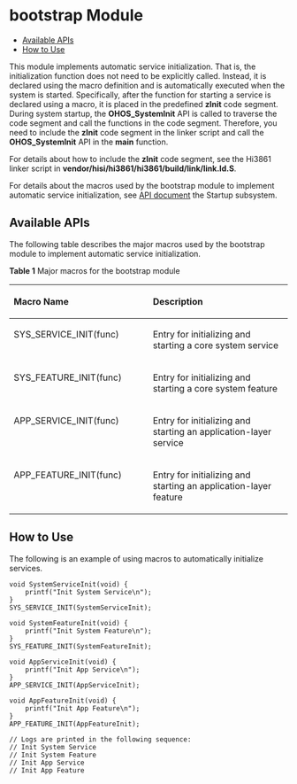 # bootstrap Module<a name="EN-US_TOPIC_0000001063402356"></a>

-   [Available APIs](#section1633115419401)
-   [How to Use](#section2055311316228)

This module implements automatic service initialization. That is, the initialization function does not need to be explicitly called. Instead, it is declared using the macro definition and is automatically executed when the system is started. Specifically, after the function for starting a service is declared using a macro, it is placed in the predefined  **zInit**  code segment. During system startup, the  **OHOS\_SystemInit**  API is called to traverse the code segment and call the functions in the code segment. Therefore, you need to include the  **zInit**  code segment in the linker script and call the  **OHOS\_SystemInit**  API in the  **main**  function.

For details about how to include the  **zInit**  code segment, see the Hi3861 linker script in  **vendor/hisi/hi3861/hi3861/build/link/link.ld.S**.

For details about the macros used by the bootstrap module to implement automatic service initialization, see  [API document](https://device.harmonyos.com/en/docs/develop/apiref/init-0000001054598113)  the Startup subsystem.

## Available APIs<a name="section1633115419401"></a>

The following table describes the major macros used by the bootstrap module to implement automatic service initialization.

**Table  1**  Major macros for the bootstrap module

<a name="table12281332101910"></a>
<table><thead align="left"><tr id="row102914328199"><th class="cellrowborder" valign="top" width="50%" id="mcps1.2.3.1.1"><p id="p229113221917"><a name="p229113221917"></a><a name="p229113221917"></a>Macro Name</p>
</th>
<th class="cellrowborder" valign="top" width="50%" id="mcps1.2.3.1.2"><p id="p429132161912"><a name="p429132161912"></a><a name="p429132161912"></a>Description</p>
</th>
</tr>
</thead>
<tbody><tr id="row13291532141919"><td class="cellrowborder" valign="top" width="50%" headers="mcps1.2.3.1.1 "><p id="p14292032181919"><a name="p14292032181919"></a><a name="p14292032181919"></a>SYS_SERVICE_INIT(func)</p>
</td>
<td class="cellrowborder" valign="top" width="50%" headers="mcps1.2.3.1.2 "><p id="p10291732181911"><a name="p10291732181911"></a><a name="p10291732181911"></a>Entry for initializing and starting a core system service</p>
</td>
</tr>
<tr id="row1329133214197"><td class="cellrowborder" valign="top" width="50%" headers="mcps1.2.3.1.1 "><p id="p15291332161915"><a name="p15291332161915"></a><a name="p15291332161915"></a>SYS_FEATURE_INIT(func)</p>
</td>
<td class="cellrowborder" valign="top" width="50%" headers="mcps1.2.3.1.2 "><p id="p12292324198"><a name="p12292324198"></a><a name="p12292324198"></a>Entry for initializing and starting a core system feature</p>
</td>
</tr>
<tr id="row1529133231911"><td class="cellrowborder" valign="top" width="50%" headers="mcps1.2.3.1.1 "><p id="p9291332131915"><a name="p9291332131915"></a><a name="p9291332131915"></a>APP_SERVICE_INIT(func)</p>
</td>
<td class="cellrowborder" valign="top" width="50%" headers="mcps1.2.3.1.2 "><p id="p1229432181920"><a name="p1229432181920"></a><a name="p1229432181920"></a>Entry for initializing and starting an application-layer service</p>
</td>
</tr>
<tr id="row1229173214194"><td class="cellrowborder" valign="top" width="50%" headers="mcps1.2.3.1.1 "><p id="p12923218193"><a name="p12923218193"></a><a name="p12923218193"></a>APP_FEATURE_INIT(func)</p>
</td>
<td class="cellrowborder" valign="top" width="50%" headers="mcps1.2.3.1.2 "><p id="p17291332121913"><a name="p17291332121913"></a><a name="p17291332121913"></a>Entry for initializing and starting an application-layer feature</p>
</td>
</tr>
</tbody>
</table>

## How to Use<a name="section2055311316228"></a>

The following is an example of using macros to automatically initialize services.

```
void SystemServiceInit(void) {
    printf("Init System Service\n");
}
SYS_SERVICE_INIT(SystemServiceInit);

void SystemFeatureInit(void) {
    printf("Init System Feature\n");
}
SYS_FEATURE_INIT(SystemFeatureInit);

void AppServiceInit(void) {
    printf("Init App Service\n");
}
APP_SERVICE_INIT(AppServiceInit);

void AppFeatureInit(void) {
    printf("Init App Feature\n");
}
APP_FEATURE_INIT(AppFeatureInit);

// Logs are printed in the following sequence:
// Init System Service
// Init System Feature
// Init App Service
// Init App Feature
```

